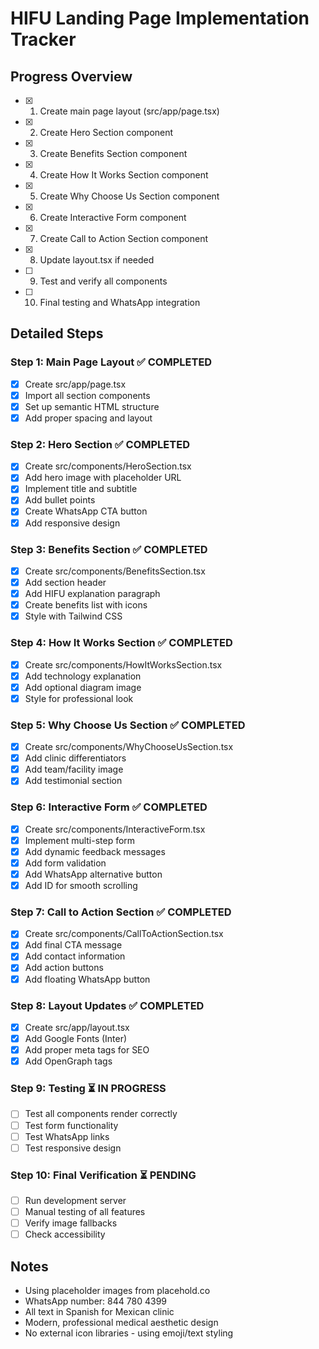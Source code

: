 # HIFU Landing Page Implementation Tracker

## Progress Overview
- [x] 1. Create main page layout (src/app/page.tsx)
- [x] 2. Create Hero Section component
- [x] 3. Create Benefits Section component  
- [x] 4. Create How It Works Section component
- [x] 5. Create Why Choose Us Section component
- [x] 6. Create Interactive Form component
- [x] 7. Create Call to Action Section component
- [x] 8. Update layout.tsx if needed
- [ ] 9. Test and verify all components
- [ ] 10. Final testing and WhatsApp integration

## Detailed Steps

### Step 1: Main Page Layout ✅ COMPLETED
- [x] Create src/app/page.tsx
- [x] Import all section components
- [x] Set up semantic HTML structure
- [x] Add proper spacing and layout

### Step 2: Hero Section ✅ COMPLETED
- [x] Create src/components/HeroSection.tsx
- [x] Add hero image with placeholder URL
- [x] Implement title and subtitle
- [x] Add bullet points
- [x] Create WhatsApp CTA button
- [x] Add responsive design

### Step 3: Benefits Section ✅ COMPLETED
- [x] Create src/components/BenefitsSection.tsx
- [x] Add section header
- [x] Add HIFU explanation paragraph
- [x] Create benefits list with icons
- [x] Style with Tailwind CSS

### Step 4: How It Works Section ✅ COMPLETED
- [x] Create src/components/HowItWorksSection.tsx
- [x] Add technology explanation
- [x] Add optional diagram image
- [x] Style for professional look

### Step 5: Why Choose Us Section ✅ COMPLETED
- [x] Create src/components/WhyChooseUsSection.tsx
- [x] Add clinic differentiators
- [x] Add team/facility image
- [x] Add testimonial section

### Step 6: Interactive Form ✅ COMPLETED
- [x] Create src/components/InteractiveForm.tsx
- [x] Implement multi-step form
- [x] Add dynamic feedback messages
- [x] Add form validation
- [x] Add WhatsApp alternative button
- [x] Add ID for smooth scrolling

### Step 7: Call to Action Section ✅ COMPLETED
- [x] Create src/components/CallToActionSection.tsx
- [x] Add final CTA message
- [x] Add contact information
- [x] Add action buttons
- [x] Add floating WhatsApp button

### Step 8: Layout Updates ✅ COMPLETED
- [x] Create src/app/layout.tsx
- [x] Add Google Fonts (Inter)
- [x] Add proper meta tags for SEO
- [x] Add OpenGraph tags

### Step 9: Testing ⏳ IN PROGRESS
- [ ] Test all components render correctly
- [ ] Test form functionality
- [ ] Test WhatsApp links
- [ ] Test responsive design

### Step 10: Final Verification ⏳ PENDING
- [ ] Run development server
- [ ] Manual testing of all features
- [ ] Verify image fallbacks
- [ ] Check accessibility

## Notes
- Using placeholder images from placehold.co
- WhatsApp number: 844 780 4399
- All text in Spanish for Mexican clinic
- Modern, professional medical aesthetic design
- No external icon libraries - using emoji/text styling
